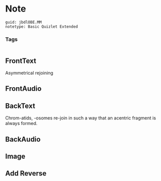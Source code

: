 # Note
```
guid: jbdlOBE.MM
notetype: Basic Quizlet Extended
```

### Tags
```
```

## FrontText
Asymmetrical rejoining

## FrontAudio


## BackText
Chrom-atids, -osomes re-join in such a way that an acentric fragment is always formed.

## BackAudio


## Image


## Add Reverse

